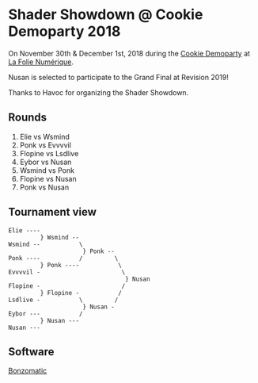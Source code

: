 # Shader Showdown @ Cookie Demoparty 2018

On November 30th & December 1st, 2018 during the [Cookie Demoparty](http://cookie.paris/) at [La Folie Numérique](http://folie-numerique.fr/).

Nusan is selected to participate to the Grand Final at Revision 2019!

Thanks to Havoc for organizing the Shader Showdown.

## Rounds

1. Elie vs Wsmind
2. Ponk vs Evvvvil
3. Flopine vs Lsdlive
4. Eybor vs Nusan
5. Wsmind vs Ponk
6. Flopine vs Nusan
7. Ponk vs Nusan

## Tournament view

```
Elie ----
         } Wsmind --
Wsmind --           \
                     } Ponk --
Ponk ----           /         \
         } Ponk ----           \
Evvvvil -                       \
                                 } Nusan
Flopine -                       /
         } Flopine -           /
Lsdlive -           \         /
                     } Nusan -
Eybor ---           /
         } Nusan ---
Nusan ---
```

## Software

[Bonzomatic](https://github.com/Gargaj/Bonzomatic)
